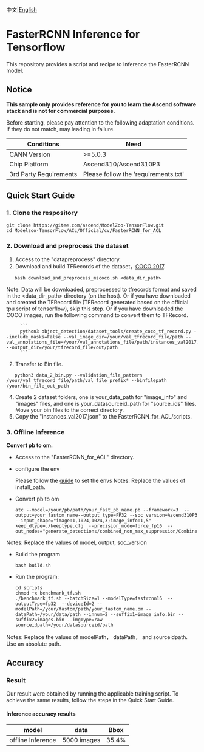 中文|[English](README.md)

# FasterRCNN Inference for Tensorflow 

This repository provides a script and recipe to Inference the FasterRCNN model.

## Notice
**This sample only provides reference for you to learn the Ascend software stack and is not for commercial purposes.**

Before starting, please pay attention to the following adaptation conditions. If they do not match, may leading in failure.

| Conditions | Need |
| --- | --- |
| CANN Version | >=5.0.3 |
| Chip Platform| Ascend310/Ascend310P3 |
| 3rd Party Requirements| Please follow the 'requirements.txt' |

## Quick Start Guide

### 1. Clone the respository

```shell
git clone https://gitee.com/ascend/ModelZoo-TensorFlow.git
cd Modelzoo-TensorFlow/ACL/Official/cv/FasterRCNN_for_ACL
```

### 2. Download and preprocess the dataset

1. Access  to the "datapreprocess" directory.
2. Download and build TFRecords of the dataset，[COCO 2017](http://cocodataset.org/#download).

```
   bash download_and_preprocess_mscoco.sh <data_dir_path>
```
   Note: Data will be downloaded, preprocessed to tfrecords format and saved in the <data_dir_path> directory (on the host). Or if you have downloaded and created the TFRecord file (TFRecord generated based on the official tpu script of tensorflow), skip this step. 
         Or if you have downloaded the COCO images, run the following command to convert them to TFRecord.

         ```
         python3 object_detection/dataset_tools/create_coco_tf_record.py --include_masks=False --val_image_dir=/your/val_tfrecord_file/path --val_annotations_file=/your/val_annotations_file/path/instances_val2017.json --output_dir=/your/tfrecord_file/out/path
         ```
    
2. Transfer to Bin file.
```
   python3 data_2_bin.py --validation_file_pattern /your/val_tfrecord_file/path/val_file_prefix* --binfilepath /your/bin_file_out_path 
```
4. Create 2 dataset folders, one is your_data_path for "image_info" and "images" files, and one is your_datasourceid_path for "source_ids" files. Move your bin files to the correct directory.
5. Copy the "instances_val2017.json" to the FasterRCNN_for_ACL/scripts.
 
### 3. Offline Inference

**Convert pb to om.**
- Access  to the "FasterRCNN_for_ACL" directory.

- configure the env

  Please follow the [guide](https://gitee.com/ascend/ModelZoo-TensorFlow/wikis/02.%E7%A6%BB%E7%BA%BF%E6%8E%A8%E7%90%86%E6%A1%88%E4%BE%8B/Ascend%E5%B9%B3%E5%8F%B0%E6%8E%A8%E7%90%86%E7%8E%AF%E5%A2%83%E5%8F%98%E9%87%8F%E8%AE%BE%E7%BD%AE?sort_id=6458719) to set the envs
Notes: Replace the values of install_path.

- Convert pb to om

  ```
  atc --model=/your/pb/path/your_fast_pb_name.pb --framework=3  --output=your_fastom_name--output_type=FP32 --soc_version=Ascend310P3 --input_shape="image:1,1024,1024,3;image_info:1,5" --keep_dtype=./keeptype.cfg  --precision_mode=force_fp16  --out_nodes="generate_detections/combined_non_max_suppression/CombinedNonMaxSuppression:3;generate_detections/denormalize_box/concat:0;generate_detections/add:0;generate_detections/combined_non_max_suppression/CombinedNonMaxSuppression:1"
  ```
Notes: Replace the values of model, output, soc_version

- Build the program

  ```
  bash build.sh
  ```

- Run the program:

  ```
  cd scripts
  chmod +x benchmark_tf.sh
  ./benchmark_tf.sh --batchSize=1 --modelType=fastrcnn16  --outputType=fp32  --deviceId=2 --modelPath=/your/fastom/path/your_fastom_name.om --dataPath=/your/data/path --innum=2 --suffix1=image_info.bin --suffix2=images.bin --imgType=raw  --sourceidpath=/your/datasourceid/path
  ```
Notes: Replace the values of modelPath， dataPath， and sourceidpath. Use an absolute path.



## Accuracy 

### Result

Our result were obtained by running the applicable training script. To achieve the same results, follow the steps in the Quick Start Guide.

#### Inference accuracy results

|       model       | **data**    |      Bbox      |
| :---------------: | :-------:   | :------------: |
| offline Inference | 5000 images |      35.4%     |
